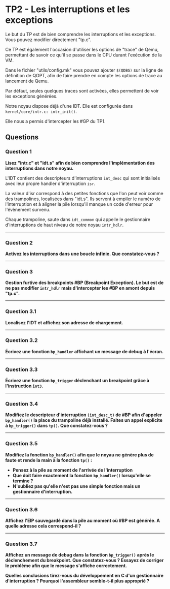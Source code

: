 # TP2 - Les interruptions et les exceptions

Le but du TP est de bien comprendre les interruptions et les exceptions. Vous pouvez modifier directement "tp.c".

Ce TP est également l'occasion d'utiliser les options de "trace" de Qemu, permettant de savoir ce qu'il se passe dans le CPU durant l'exécution de la VM.

Dans le fichier "utils/config.mk" vous pouvez ajouter `$(QDBG)` sur la ligne de définition de QOPT, afin de faire prendre en compte les options de trace au lancement de Qemu.

Par défaut, seules quelques traces sont activées, elles permettent de voir les exceptions générées.

Notre noyau dispose déjà d'une IDT. Elle est configurée dans `kernel/core/intr.c: intr_init()`.

Elle nous a permis d'intercepter les #GP du TP1.


## Questions

### Question 1

**Lisez "intr.c" et "idt.s" afin de bien comprendre l'implémentation des interruptions dans notre noyau.**

L'IDT contient des descripteurs d'interruptions `int_desc` qui sont initialisés avec leur propre handler d'interruption `isr`.

La valeur d'isr correspond à des petites fonctions que l'on peut voir comme des trampolines, localisées dans "idt.s". Ils servent à empiler le numéro de l'interruption et à aligner la pile lorsqu'il manque un code d'erreur pour l'évènement survenu.

Chaque trampoline, saute dans `idt_common` qui appelle le gestionnaire d'interruptions de haut niveau de notre noyau `intr_hdlr`.

---

### Question 2

**Activez les interruptions dans une boucle infinie. Que constatez-vous ?**

---

### Question 3

**Gestion furtive des breakpoints #BP (Breakpoint Exception). Le but est de ne pas modifier `intr_hdlr` mais d'intercepter les #BP en amont depuis "tp.c".**

---

### Question 3.1

**Localisez l'IDT et affichez son adresse de chargement.**

---

### Question 3.2

**Écrivez une fonction `bp_handler` affichant un message de debug à l'écran.**

---

### Question 3.3

**Écrivez une fonction `bp_trigger` déclenchant un breakpoint grâce à l'instruction `int3`.**

---

### Question 3.4

**Modifiez le descripteur d'interruption `(int_desc_t)` de #BP afin d'appeler `bp_handler()` la place du trampoline déjà installé. Faites un appel explicite à `bp_trigger()` dans `tp()`. Que constatez-vous ?**

---

### Question 3.5

**Modifiez la fonction `bp_handler()` afin que le noyau ne génère plus de faute et rende la main à la fonction `tp()` :**
 - **Pensez à la pile au moment de l'arrivée de l'interruption**
 - **Que doit faire exactement la fonction `bp_handler()` lorsqu'elle se termine ?**
 - **N'oubliez pas qu'elle n'est pas une simple fonction mais un gestionnaire d'interruption.**

---

### Question 3.6

**Affichez l'EIP sauvegardé dans la pile au moment où #BP est générée. A quelle adresse cela correspond-il ?**

---

### Question 3.7

**Affichez un message de debug dans la fonction `bp_trigger()` après le déclenchement du breakpoint. Que constatez-vous ? Essayez de corriger le problème afin que le message s'affiche correctement.**

**Quelles conclusions tirez-vous du développement en C d'un gestionnaire d'interruption ? Pourquoi l'assembleur semble-t-il plus approprié ?**

